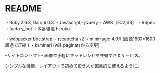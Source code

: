# README

・Ruby 2.6.3, Rails 6.0.3
・Javascript・jQuery
・AWS（EC2,S3）
・RSpec ・factory_bot
・本番環境 heroku

・webpacker bootstrap
・recaptcha v2
・minimagic 4.9.5 (画像1600*1600超過で圧縮 )
・kaminari (will_paginateから変更)

-サイトコンセプト-
画像で手軽にデッキレシピを共有できるサービス。

シンプルな機能、レイアウトで初めて使う人が直感的に使えるように。



